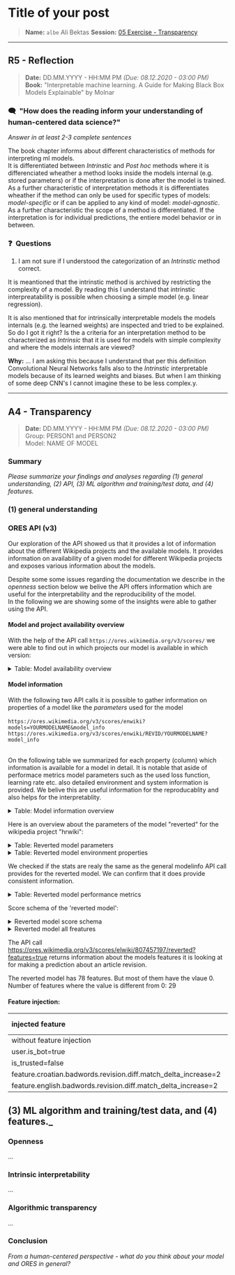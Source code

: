 # Title of your post
> **Name:** `albe` Ali Bektas
> **Session:** [05 Exercise - Transparency](https://github.com/FUB-HCC/hcds-winter-2020/wiki/05_exercise)   
----

## R5 - Reflection
> **Date:** DD.MM.YYYY - HH:MM PM *(Due: 08.12.2020 - 03:00 PM)*<br>
> **Book:** "Interpretable machine learning. A Guide for Making Black Box Models Explainable" by Molnar

### 🗨️&nbsp; "How does the reading inform your understanding of human-centered data science?"  
_Answer in at least 2-3 complete sentences_<br>

The book chapter informs about different characteristics of methods for interpreting ml models.   
It is differentiated between *Intrinstic* and *Post hoc* methods where it is differenciated wheather a method looks inside the models 
internal (e.g. stored parameters) or if the interpretation is done after the model is trained. As a further characteristic of interpretation methods it is differentiates wheather if the method can only be used for specific types of models: *model-specific* or if can be applied to any kind of model: *model-agnostic*. As a further characteristic the scope of a method is differentiated. If the interpretation is for individual predictions, the entiere model behavior or in between. 

### ❓&nbsp; Questions

1. I am not sure if I understood the categorization of an *Intrinstic* method correct. 

It is meantioned that the intrinstic method is archived by restricting the complexity of a model. By reading this I understand that intrinstic interpreatability is possible when choosing a simple model (e.g. linear regression). 

It is also mentioned that for intrinsically interpretable models the models internals (e.g. the learned weights) are inspected and tried to be explained. So do I got it right? Is the a criteria for an interpretation method to be characterized as *Intrinsic* that it is used for models with simple complexity and where the models internals are viewed?

**Why:** ...
I am asking this because I understand that per this definition Convolutional Neural Networks falls also to the *Intrinstic* interpretable models because of its learned weights and biases. But when I am thinking of some deep CNN's I cannot imagine these to be less complex.y.  

***

## A4 - Transparency
> **Date:** DD.MM.YYYY - HH:MM PM *(Due: 08.12.2020 - 03:00 PM)*<br>
> Group: PERSON1 and PERSON2<br>
> Model: NAME OF MODEL<br>

### Summary 

_Please summarize your findings and analyses regarding (1) general understanding, (2) API, (3) ML algorithm and training/test data, and (4) features._


### (1) general understanding



###  ORES API (v3) 

Our exploration of the API showed us that it provides a lot of information about the different Wikipedia projects and the available models. 
It provides information on availability of a given model for different Wikipedia projects and exposes various information about the models.

Despite some some issues regarding the documentation we describe in the *openness* section below we belive the API offers information which are useful for the interpretability and the reproducibility of the model. 
<br>
In the following we are showing some of the insights were able to gather using the API. 

#### Model and project availability overview

With the help of the API call `https://ores.wikimedia.org/v3/scores/` we were able to find out in which projects our model is available in which version: 

<details>
  <summary>Table: Model availability overview</summary>

| model    | project      | version   |
|:---------|:-------------|:----------|
| reverted | bnwiki       | 0.5.0     |
| reverted | elwiki       | 0.5.0     |
| reverted | enwiktionary | 0.5.0     |
| reverted | glwiki       | 0.5.0     |
| reverted | hrwiki       | 0.5.0     |
| reverted | idwiki       | 0.5.0     |
| reverted | iswiki       | 0.5.0     |
| reverted | tawiki       | 0.5.0     |
| reverted | testwiki     | 0.0.3     |
| reverted | viwiki       | 0.5.0     |
| reverted | bnwiki       | 0.5.0     |
| reverted | elwiki       | 0.5.0     |
| reverted | enwiktionary | 0.5.0     |
| reverted | glwiki       | 0.5.0     |
| reverted | hrwiki       | 0.5.0     |
| reverted | idwiki       | 0.5.0     |
| reverted | iswiki       | 0.5.0     |
| reverted | tawiki       | 0.5.0     |
| reverted | testwiki     | 0.0.3     |
| reverted | viwiki       | 0.5.0     |

</details>

#### Model information

With the following two API calls it is possible to gather information on properties of a model like the *parameters* used for the model<br> 
<br>
`https://ores.wikimedia.org/v3/scores/enwiki?models=YOURMODELNAME&model_info`<br>
`https://ores.wikimedia.org/v3/scores/enwiki/REVID/YOURMODELNAME?model_info`<br>
<br>

On the following table we summarized for each property (column) which information is available for a model in detail. 
It is notable that aside of performace metrics model parameters such as the used loss function, learning rate etc. also 
detailed environment and system information is provided. We belive this are useful information for the reproducablity and also 
helps for the interpretablity. 


<details>
  <summary>Table: Model information overview</summary>
    

| params                   | environment           | statistics   | score_schema   |
|:-------------------------|:----------------------|:-------------|:---------------|
| ccp_alpha                | machine               | !f1          | properties     |
| center                   | platform              | !precision   | title          |
| criterion                | processor             | !recall      | type           |
| init                     | python_branch         | accuracy     |                |
| label_weights            | python_build          | counts       |                |
| labels                   | python_compiler       | f1           |                |
| learning_rate            | python_implementation | filter_rate  |                |
| loss                     | python_revision       | fpr          |                |
| max_depth                | python_version        | match_rate   |                |
| max_features             | release               | pr_auc       |                |
| max_leaf_nodes           | revscoring_version    | precision    |                |
| min_impurity_decrease    | system                | rates        |                |
| min_impurity_split       | version               | recall       |                |
| min_samples_leaf         |                       | roc_auc      |                |
| min_samples_split        |                       |              |                |
| min_weight_fraction_leaf |                       |              |                |
| multilabel               |                       |              |                |
| n_estimators             |                       |              |                |
| n_iter_no_change         |                       |              |                |
| population_rates         |                       |              |                |
| presort                  |                       |              |                |
| random_state             |                       |              |                |
| scale                    |                       |              |                |
| subsample                |                       |              |                |
| tol                      |                       |              |                |
| validation_fraction      |                       |              |                |
| verbose                  |                       |              |                |
| warm_start               |                       |              |                |

</details>

Here is an overview about the parameters of the model "reverted" for the wikipedia project "hrwiki":

<details>
  <summary>Table: Reverted model parameters</summary>

| param                    | value         |
|:-------------------------|:--------------|
| ccp_alpha                | 0.0           |
| center                   | 1.0           |
| criterion                | friedman_mse  |
| init                     |               |
| label_weights            | {'false': 10} |
| labels                   | [True, False] |
| learning_rate            | 0.01          |
| loss                     | deviance      |
| max_depth                | 3             |
| max_features             | log2          |
| max_leaf_nodes           |               |
| min_impurity_decrease    | 0.0           |
| min_impurity_split       |               |
| min_samples_leaf         | 5             |
| min_samples_split        | 2             |
| min_weight_fraction_leaf | 0.0           |
| multilabel               | False         |
| n_estimators             | 500           |
| n_iter_no_change         |               |
| population_rates         |               |
| presort                  | deprecated    |
| random_state             |               |
| scale                    | True          |
| subsample                | 1.0           |
| tol                      | 0.0001        |
| validation_fraction      | 0.1           |
| verbose                  | 0             |
| warm_start               | False         |

</details>


<details>
  <summary>Table: Reverted model environment properties</summary>

| environment property   | value                                        |
|:-----------------------|:---------------------------------------------|
| machine                | x86_64                                       |
| platform               | Linux-4.9.0-11-amd64-x86_64-with-debian-9.12 |
| processor              |                                              |
| python_branch          |                                              |
| python_build           | ['default', 'Sep 27 2018 17:25:39']          |
| python_compiler        | GCC 6.3.0 20170516                           |
| python_implementation  | CPython                                      |
| python_revision        |                                              |
| python_version         | 3.5.3                                        |
| release                | 4.9.0-11-amd64                               |
| revscoring_version     | 2.8.0                                        |
| system                 | Linux                                        |
| version                | #1 SMP Debian 4.9.189-3+deb9u1 (2019-09-20)  |

</details>

We checked if the stats are realy the same as the general modelinfo API call provides for the reverted model. We can confirm that it does provide consistent information.

<details>
  <summary>Table: Reverted model performance metrics</summary>

| metrics              | value                                                                           |
|:---------------------|:--------------------------------------------------------------------------------|
| !f1 (labels)         | {'false': 0.494, 'true': 0.919}                                                 |
| !f1 (macro)          | 0.707                                                                           |
| !f1 (micro)          | 0.527                                                                           |
| !precision (labels)  | {'false': 0.347, 'true': 0.986}                                                 |
| !precision (macro)   | 0.666                                                                           |
| !precision (micro)   | 0.398                                                                           |
| !recall (labels)     | {'false': 0.855, 'true': 0.862}                                                 |
| !recall (macro)      | 0.858                                                                           |
| !recall (micro)      | 0.855                                                                           |
| accuracy (labels)    | {'false': 0.861, 'true': 0.861}                                                 |
| accuracy (macro)     | 0.861                                                                           |
| accuracy (micro)     | 0.861                                                                           |
| counts (labels)      | {'false': 18232, 'true': 1452}                                                  |
| counts (n)           | 19684                                                                           |
| counts (predictions) | {'false': {'false': 15708, 'true': 2524}, 'true': {'false': 211, 'true': 1241}} |
| f1 (labels)          | {'false': 0.919, 'true': 0.494}                                                 |
| f1 (macro)           | 0.707                                                                           |
| f1 (micro)           | 0.886                                                                           |
| filter_rate (labels) | {'false': 0.195, 'true': 0.805}                                                 |
| filter_rate (macro)  | 0.5                                                                             |
| filter_rate (micro)  | 0.244                                                                           |
| fpr (labels)         | {'false': 0.145, 'true': 0.138}                                                 |
| fpr (macro)          | 0.142                                                                           |
| fpr (micro)          | 0.145                                                                           |
| match_rate (labels)  | {'false': 0.805, 'true': 0.195}                                                 |
| match_rate (macro)   | 0.5                                                                             |
| match_rate (micro)   | 0.756                                                                           |
| pr_auc (labels)      | {'false': 0.992, 'true': 0.527}                                                 |
| pr_auc (macro)       | 0.76                                                                            |
| pr_auc (micro)       | 0.956                                                                           |
| precision (labels)   | {'false': 0.986, 'true': 0.347}                                                 |
| precision (macro)    | 0.666                                                                           |
| precision (micro)    | 0.935                                                                           |
| rates (population)   | {'false': 0.921, 'true': 0.079}                                                 |
| rates (sample)       | {'false': 0.926, 'true': 0.074}                                                 |
| recall (labels)      | {'false': 0.862, 'true': 0.855}                                                 |
| recall (macro)       | 0.858                                                                           |
| recall (micro)       | 0.861                                                                           |
| roc_auc (labels)     | {'false': 0.923, 'true': 0.922}                                                 |
| roc_auc (macro)      | 0.923                                                                           |
| roc_auc (micro)      | 0.923                                                                           |

</details>

Score schema of the 'reverted model':

<details>
  <summary>Reverted model score schema</summary>

**prediction**: 
description: The most likely label predicted by the estimator, type: boolean<br>
              
**probability**: 
description: A mapping of probabilities onto each of the potential output labels<br>
             properties: 'false': 'type': 'number', 'true': 'type': 'number'<br>

**title**: Scikit learn-based classifier score with probability

</details>

<details>
  <summary>Reverted model all freatures</summary>

|---:|:---------------------------------------------------------------------|----------------:|
|  0 | feature.croatian.badwords.revision.diff.match_delta_decrease         |     0           |
|  1 | feature.croatian.badwords.revision.diff.match_delta_increase         |     0           |
|  2 | feature.croatian.badwords.revision.diff.match_delta_sum              |     0           |
|  3 | feature.croatian.badwords.revision.diff.match_prop_delta_decrease    |     0           |
|  4 | feature.croatian.badwords.revision.diff.match_prop_delta_increase    |     0           |
|  5 | feature.croatian.badwords.revision.diff.match_prop_delta_sum         |     0           |
|  6 | feature.croatian.informals.revision.diff.match_delta_decrease        |     0           |
|  7 | feature.croatian.informals.revision.diff.match_delta_increase        |     0           |
|  8 | feature.croatian.informals.revision.diff.match_delta_sum             |     0           |
|  9 | feature.croatian.informals.revision.diff.match_prop_delta_decrease   |     0           |
| 10 | feature.croatian.informals.revision.diff.match_prop_delta_increase   |     0           |
| 11 | feature.croatian.informals.revision.diff.match_prop_delta_sum        |     0           |
| 12 | feature.english.badwords.revision.diff.match_delta_decrease          |     0           |
| 13 | feature.english.badwords.revision.diff.match_delta_increase          |     0           |
| 14 | feature.english.badwords.revision.diff.match_delta_sum               |     0           |
| 15 | feature.english.badwords.revision.diff.match_prop_delta_decrease     |     0           |
| 16 | feature.english.badwords.revision.diff.match_prop_delta_increase     |     0           |
| 17 | feature.english.badwords.revision.diff.match_prop_delta_sum          |     0           |
| 18 | feature.english.informals.revision.diff.match_delta_decrease         |     0           |
| 19 | feature.english.informals.revision.diff.match_delta_increase         |     0           |
| 20 | feature.english.informals.revision.diff.match_delta_sum              |     0           |
| 21 | feature.english.informals.revision.diff.match_prop_delta_decrease    |     0           |
| 22 | feature.english.informals.revision.diff.match_prop_delta_increase    |     0           |
| 23 | feature.english.informals.revision.diff.match_prop_delta_sum         |     0           |
| 24 | feature.len(<datasource.tokenized(datasource.revision.parent.text)>) |  9877           |
| 25 | feature.len(<datasource.tokenized(datasource.revision.text)>)        |  9902           |
| 26 | feature.len(<datasource.wikitext.revision.markups>)                  |  3384           |
| 27 | feature.len(<datasource.wikitext.revision.parent.markups>)           |  3380           |
| 28 | feature.len(<datasource.wikitext.revision.parent.uppercase_words>)   |    46           |
| 29 | feature.len(<datasource.wikitext.revision.parent.words>)             |  2083           |
| 30 | feature.len(<datasource.wikitext.revision.words>)                    |  2089           |
| 31 | feature.revision.comment.has_link                                    |     0           |
| 32 | feature.revision.comment.suggests_section_edit                       |     1           |
| 33 | feature.revision.diff.longest_new_repeated_char                      |     1           |
| 34 | feature.revision.diff.longest_new_token                              |     1           |
| 35 | feature.revision.page.is_articleish                                  |     0           |
| 36 | feature.revision.page.is_draftspace                                  |     0           |
| 37 | feature.revision.page.is_mainspace                                   |     0           |
| 38 | feature.revision.user.has_advanced_rights                            |     0           |
| 39 | feature.revision.user.is_admin                                       |     0           |
| 40 | feature.revision.user.is_anon                                        |     0           |
| 41 | feature.revision.user.is_bot                                         |     0           |
| 42 | feature.revision.user.is_curator                                     |     0           |
| 43 | feature.revision.user.is_patroller                                   |     0           |
| 44 | feature.revision.user.is_trusted                                     |     0           |
| 45 | feature.temporal.revision.user.seconds_since_registration            |     4.62928e+08 |
| 46 | feature.wikitext.revision.chars                                      | 27321           |
| 47 | feature.wikitext.revision.diff.markup_delta_decrease                 |     0           |
| 48 | feature.wikitext.revision.diff.markup_delta_increase                 |     4           |
| 49 | feature.wikitext.revision.diff.markup_delta_sum                      |     4           |
| 50 | feature.wikitext.revision.diff.markup_prop_delta_decrease            |     0           |
| 51 | feature.wikitext.revision.diff.markup_prop_delta_increase            |     0.0036065   |
| 52 | feature.wikitext.revision.diff.markup_prop_delta_sum                 |     0.0036065   |
| 53 | feature.wikitext.revision.diff.number_delta_decrease                 |     0           |
| 54 | feature.wikitext.revision.diff.number_delta_increase                 |     1           |
| 55 | feature.wikitext.revision.diff.number_delta_sum                      |     1           |
| 56 | feature.wikitext.revision.diff.number_prop_delta_decrease            |     0           |
| 57 | feature.wikitext.revision.diff.number_prop_delta_increase            |     0.5         |
| 58 | feature.wikitext.revision.diff.number_prop_delta_sum                 |     0.5         |
| 59 | feature.wikitext.revision.diff.uppercase_word_delta_decrease         |     0           |
| 60 | feature.wikitext.revision.diff.uppercase_word_delta_increase         |     0           |
| 61 | feature.wikitext.revision.diff.uppercase_word_delta_sum              |     0           |
| 62 | feature.wikitext.revision.diff.uppercase_word_prop_delta_decrease    |     0           |
| 63 | feature.wikitext.revision.diff.uppercase_word_prop_delta_increase    |     0           |
| 64 | feature.wikitext.revision.diff.uppercase_word_prop_delta_sum         |     0           |
| 65 | feature.wikitext.revision.external_links                             |     0           |
| 66 | feature.wikitext.revision.headings                                   |    12           |
| 67 | feature.wikitext.revision.parent.chars                               | 27253           |
| 68 | feature.wikitext.revision.parent.external_links                      |     0           |
| 69 | feature.wikitext.revision.parent.headings                            |    12           |
| 70 | feature.wikitext.revision.parent.ref_tags                            |     0           |
| 71 | feature.wikitext.revision.parent.tags                                |   945           |
| 72 | feature.wikitext.revision.parent.templates                           |     7           |
| 73 | feature.wikitext.revision.parent.wikilinks                           |   830           |
| 74 | feature.wikitext.revision.ref_tags                                   |     0           |
| 75 | feature.wikitext.revision.tags                                       |   946           |
| 76 | feature.wikitext.revision.templates                                  |     7           |
| 77 | feature.wikitext.revision.wikilinks                                  |   831           |

 </details>

The API call https://ores.wikimedia.org/v3/scores/elwiki/807457197/reverted?features=true returns information about the models features it is looking at for making a prediction about an article revision.

The reverted model has  78  features. But most of them have the vlaue 0.
Number of features where the value is different from 0:  29



#### Feature injection: 

| injected feature                                               |   probability (false) |   probability (true) |   prediction |
|:---------------------------------------------------------------|----------------------:|---------------------:|-------------:|
| without feature injection                                      |              0.826583 |            0.173417  |            0 |
| user.is_bot=true                                               |              0.958514 |            0.0414857 |            0 |
| is_trusted=false                                               |              0.826583 |            0.173417  |            0 |
| feature.croatian.badwords.revision.diff.match_delta_increase=2 |              0.81254  |            0.18746   |            0 |
| feature.english.badwords.revision.diff.match_delta_increase=2  |              0.826583 |            0.173417  |            0 |


## (3) ML algorithm and training/test data, and (4) features._


### Openness
...

### Intrinsic interpretability
...

### Algorithmic transparency
...

### Conclusion
_From a human-centered perspective - what do you think about your model and ORES in general?_
